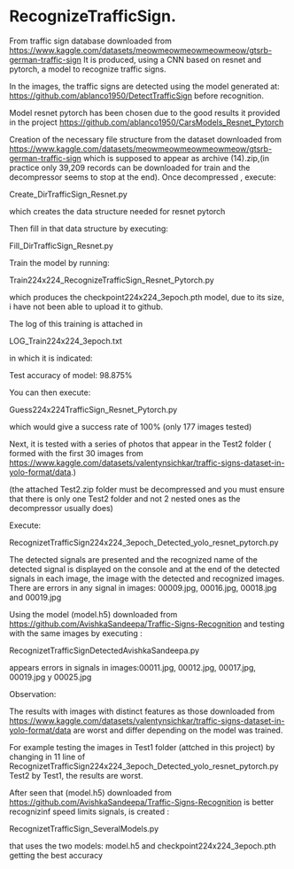 # RecognizeTrafficSign.

From traffic sign database downloaded from https://www.kaggle.com/datasets/meowmeowmeowmeowmeow/gtsrb-german-traffic-sign
It is produced, using a CNN based on resnet and pytorch, a model to recognize traffic signs.

In the images, the traffic signs are detected using the model generated at: https://github.com/ablanco1950/DetectTrafficSign before recognition.

Model resnet pytorch has been chosen due to the good results it provided in the project https://github.com/ablanco1950/CarsModels_Resnet_Pytorch

Creation of the necessary file structure from the dataset downloaded from https://www.kaggle.com/datasets/meowmeowmeowmeowmeow/gtsrb-german-traffic-sign which is supposed to appear as archive (14).zip,(in practice only 39,209 records can be downloaded for train and the decompressor seems to stop at the end). Once decompressed , execute:

Create_DirTrafficSign_Resnet.py

which creates the data structure needed for resnet pytorch

Then fill in that data structure by executing:

Fill_DirTrafficSign_Resnet.py

Train the model by running:

Train224x224_RecognizeTrafficSign_Resnet_Pytorch.py

which produces the checkpoint224x224_3epoch.pth model, due to its size, i have not been able to upload it to github.

The log of this training is attached in

 LOG_Train224x224_3epoch.txt

in which it is indicated:

Test accuracy of model: 98.875%

You can then execute:

Guess224x224TrafficSign_Resnet_Pytorch.py

which would give a success rate of 100% (only 177 images tested)

Next, it is tested with a series of photos that appear in the Test2 folder ( formed with the first 30 images from https://www.kaggle.com/datasets/valentynsichkar/traffic-signs-dataset-in-yolo-format/data.)

 (the attached Test2.zip folder must be decompressed and you must ensure that there is only one Test2 folder and not 2 nested ones as the decompressor usually does)

Execute:

RecognizetTrafficSign224x224_3epoch_Detected_yolo_resnet_pytorch.py

The detected signals are presented and the recognized name of the detected signal is displayed on the console and at the end of the detected signals in each image, the image with the detected and recognized images.
There are errors in any signal in images: 00009.jpg, 00016.jpg, 00018.jpg and 00019.jpg

Using the model (model.h5) downloaded from https://github.com/AvishkaSandeepa/Traffic-Signs-Recognition and testing with the same images by executing :

RecognizetTrafficSignDetectedAvishkaSandeepa.py

appears errors in signals in images:00011.jpg, 00012.jpg, 00017.jpg, 00019.jpg y 00025.jpg

Observation:

The results with images with distinct features as those downloaded from https://www.kaggle.com/datasets/valentynsichkar/traffic-signs-dataset-in-yolo-format/data are  worst and differ depending on the model was trained.

For example testing the images in Test1 folder (attched in this project) by changing in  11 line of RecognizetTrafficSign224x224_3epoch_Detected_yolo_resnet_pytorch.py Test2 by Test1, the results are worst.

After seen that  (model.h5) downloaded from https://github.com/AvishkaSandeepa/Traffic-Signs-Recognition is better recognizinf speed limits   signals, is created :

RecognizetTrafficSign_SeveralModels.py 

that uses the two models: model.h5 and checkpoint224x224_3epoch.pth getting the best accuracy

